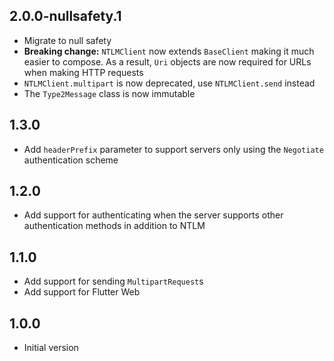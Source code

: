 ## 2.0.0-nullsafety.1

- Migrate to null safety
- **Breaking change:** `NTLMClient` now extends `BaseClient` making it much easier to compose. As a
  result, `Uri` objects are now required for URLs when making HTTP requests
- `NTLMClient.multipart` is now deprecated, use `NTLMClient.send` instead
- The `Type2Message` class is now immutable

## 1.3.0

- Add `headerPrefix` parameter to support servers only using the `Negotiate` authentication scheme

## 1.2.0

- Add support for authenticating when the server supports other authentication methods in addition
  to NTLM

## 1.1.0

- Add support for sending `MultipartRequest`s
- Add support for Flutter Web

## 1.0.0

- Initial version
